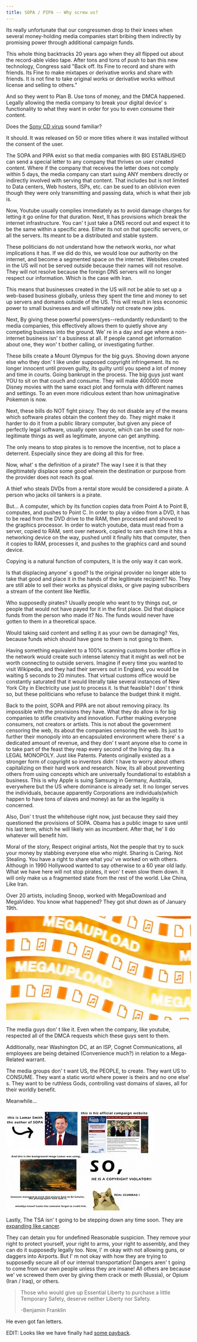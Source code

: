 ```yaml
---
title: SOPA / PIPA -- Why screw us?
---
```


Its really unfortunate that our congressmen drop to their knees when several money-holding media companies start bribing them indirectly by promising power through additional campaign funds.

This whole thing backtracks 20 years ago when they all flipped out about the record-able video tape. After tons and tons of push to ban this new technology, Congress said "Back off. Its Fine to record and share with friends. Its Fine to make mixtapes or derivative works and share with friends. It is not fine to take original works or derivative works without license and selling to others."

And so they went to Plan B.
Use tons of money, and the DMCA happened. Legally allowing the media company to break your digital device' s functionality to what they want in order for you to even consume their content.

Does the [Sony CD virus](http://en.wikipedia.org/wiki/Sony_BMG_copy_protection_rootkit_scandal) sound familiar?

It should. It was released on 50 or more titles where it was installed without the consent of the user.

The SOPA and PIPA exist so that media companies with BIG ESTABLISHED can send a special letter to any company that thrives on user created content. Where if the company that receives the letter does not comply within 5 days, the media company can start suing ANY members directly or indirectly involved with serving that content. That includes but is not limited to Data centers, Web hosters, ISPs, etc. can be sued to an oblivion even though they were only transmitting and passing data, which is what their job is.

Now, Youtube usually complies immediately as to avoid damage charges for letting it go online for that duration.
Next, It has provisions which break the internet infrastructure.
You can' t just take a DNS record out and expect it to be the same within a specific area. Either its not on that specific servers, or all the servers. Its meant to be a distributed and stable system.

These politicians do not understand how the network works, nor what implications it has. If we did do this, we would lose our authority on the internet, and become a segmented space on the internet. Websites created in the US will not be served outside because their names will not resolve. They will not resolve because the foreign DNS servers will no longer respect our information. Which is the case with Iran.

This means that businesses created in the US will not be able to set up a web-based business globally, unless they spent the time and money to set up servers and domains outside of the US.
This will result in less economic power to small businesses and will ultimately not create new jobs.

Next, By giving these powerful powers(yes--redundantly redundant) to the media companies, this effectively allows them to quietly shove any competing business into the ground. We' re in a day and age where a non-internet business isn' t a business at all. If people cannot get information about one, they won' t bother calling, or investigating further.

These bills create a Mount Olympus for the big guys. Shoving down anyone else who they don' t like under supposed copyright infringement. Its no longer innocent until proven guilty, its guilty until you spend a lot of money and time in courts. Going bankrupt in the process. The big guys just want YOU to sit on that couch and consume. They will make 400000 more Disney movies with the same exact plot and formula with different names and settings. To an even more ridiculous extent than how unimaginative Pokemon is now.

Next, these bills do NOT fight piracy. They do not disable any of the means which software pirates obtain the content they do. They might make it harder to do it from a public library computer, but given any piece of perfectly legal software, usually open source, which can be used for non-legitimate things as well as legitimate, anyone can get anything.

The only means to stop pirates is to remove the incentive, not to place a deterrent.
Especially since they are doing all this for free.

Now, what' s the definition of a pirate? The way I see it is that they illegitimately displace some good wherein the destination or purpose from the provider does not reach its goal.

A thief who steals DVDs from a rental store would be considered a pirate. A person who jacks oil tankers is a pirate.

But... A computer, which by its function copies data from Point A to Point B, computes, and pushes to Point C. In order to play a video from a DVD, it has to be read from the DVD drive to the RAM, then processed and shoved to the graphics processor. In order to watch youtube, data must read from a server, copied to RAM, sent over network, copied to ram each time it hits a networking device on the way, pushed until it finally hits that computer, then it copies to RAM, processes it, and pushes to the graphics card and sound device.

Copying is a natural function of computers, It is the only way it can work.

Is that displacing anyone' s good? Is the original provider no longer able to take that good and place it in the hands of the legitimate recipient? No. They are still able to sell their works as physical disks, or give paying subscribers a stream of the content like Netflix.

Who supposedly pirates? Usually people who want to try things out, or people that would not have payed for it in the first place.
Did that displace funds from the person who made it? No. The funds would never have gotten to them in a theoretical space.

Would taking said content and selling it as your own be damaging? Yes, because funds which should have gone to them is not going to them.

Having something equivalent to a 100% scanning customs border office in the network would create such intense latency that it might as well not be worth connecting to outside servers. Imagine if every time you wanted to visit Wikipedia, and they had their servers out in England, you would be waiting 5 seconds to 20 minutes. That virtual customs office would be constantly saturated that it would literally take several instances of New York City in Electricity use just to process it.
Is that feasible? I don' t think so, but these politicians who refuse to balance the budget think it might.

Back to the point, SOPA and PIPA are not about removing piracy. Its impossible with the provisions they have. What they do allow is for big companies to stifle creativity and innovation. Further making everyone consumers, not creators or artists. This is not about the government censoring the web, its about the companies censoring the web.
Its just to further their monopoly into an encapsulated environment where there' s a dedicated amount of revenue, and they don' t want anyone else to come in to take part of the feast they reap every second of the living day.
Its a LEGAL MONOPOLY. Just like Patents.
Patents originally existed as a stronger form of copyright so inventors didn' t have to worry about others capitalizing on their hard work and research.
Now, its all about preventing others from using concepts which are universally foundational to establish a business. This is why Apple is suing Samsung in Germany, Australia, everywhere but the US where dominance is already set.
It no longer serves the individuals, because apparently Corporations are individuals(which happen to have tons of slaves and money) as far as the legality is concerned.

Also, Don' t trust the whitehouse right now, just because they said they questioned the provisions of SOPA. Obama has a public image to save until his last term, which he will likely win as incumbent. After that, he' ll do whatever will benefit him.

Moral of the story, Respect original artists, Not the people that try to suck your money by stabbing everyone else who might.
Sharing is Caring. Not Stealing. You have a right to share what you' ve worked on with others. Although in 1990 Hollywood wanted to say otherwise to a 60 year old lady. What we have here will not stop pirates, it won' t even slow them down. It will only make us a fragmented state from the rest of the world. Like China, Like Iran.

Over 20 artists, including Snoop, worked with MegaDownload and MegaVideo. You know what happened? They got shut down as of January 19th.

![](/images/mega.png)

The media guys don' t like it. Even when the company, like youtube, respected all of the DMCA requests which these guys sent to them.

Additionally, near Washington DC, at an ISP, Cognet Communications, all employees are being detained (Convenience much?) in relation to a Mega-Related warrant.

The media groups don' t want US, the PEOPLE, to create. They want US to CONSUME.
They want a static world where power is theirs and no one else' s. They want to be ruthless Gods, controlling vast domains of slaves, all for their worldly benefit.

Meanwhile...

![](/images/scumbag-sopa.jpg)

Lastly, The TSA isn' t going to be stepping down any time soon. They are [expanding like cancer](http://www.thetimesnews.com/articles/weren-51114-expansion-tsa.html).

They can detain you for undefined Reasonable suspicion. They remove your right to protect yourself, your right to arms, your right to assembly, and they can do it supposedly legally too.
Now, I' m okay with not allowing guns, or daggers into Airports. But I' m not okay with how they are trying to supposedly secure all of our internal transportation! Dangers aren' t going to come from our own people unless they are insane! All others are because we' ve screwed them over by giving them crack or meth (Russia), or Opium (Iran / Iraq), or others.

> Those who would give up Essential Liberty to purchase a little Temporary Safety, deserve neither Liberty nor Safety.
> 
> -Benjamin Franklin


He even got fan letters.


EDIT:
Looks like we have finally had [some payback](http://rt.com/usa/anonymous-doj-universal-sopa-235/).